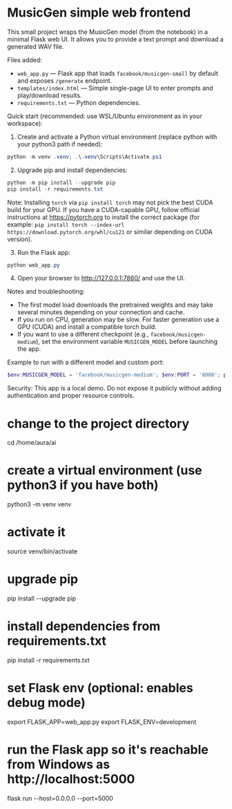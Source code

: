 MusicGen simple web frontend
=================================

This small project wraps the MusicGen model (from the notebook) in a minimal Flask web UI. It allows you to provide a text prompt and download a generated WAV file.

Files added:
- `web_app.py` — Flask app that loads `facebook/musicgen-small` by default and exposes `/generate` endpoint.
- `templates/index.html` — Simple single-page UI to enter prompts and play/download results.
- `requirements.txt` — Python dependencies.

Quick start (recommended: use WSL/Ubuntu environment as in your workspace):

1) Create and activate a Python virtual environment (replace python with your python3 path if needed):

```powershell
python -m venv .venv; .\.venv\Scripts\Activate.ps1
```

2) Upgrade pip and install dependencies:

```powershell
python -m pip install --upgrade pip
pip install -r requirements.txt
```

Note: Installing `torch` via `pip install torch` may not pick the best CUDA build for your GPU. If you have a CUDA-capable GPU, follow official instructions at https://pytorch.org to install the correct package (for example: `pip install torch --index-url https://download.pytorch.org/whl/cu121` or similar depending on CUDA version).

3) Run the Flask app:

```powershell
python web_app.py
```

4) Open your browser to http://127.0.0.1:7860/ and use the UI.

Notes and troubleshooting:
- The first model load downloads the pretrained weights and may take several minutes depending on your connection and cache.
- If you run on CPU, generation may be slow. For faster generation use a GPU (CUDA) and install a compatible torch build.
- If you want to use a different checkpoint (e.g., `facebook/musicgen-medium`), set the environment variable `MUSICGEN_MODEL` before launching the app.

Example to run with a different model and custom port:

```powershell
$env:MUSICGEN_MODEL = 'facebook/musicgen-medium'; $env:PORT = '8000'; python web_app.py
```

Security: This app is a local demo. Do not expose it publicly without adding authentication and proper resource controls.

# change to the project directory
cd /home/aura/ai

# create a virtual environment (use python3 if you have both)
python3 -m venv venv

# activate it
source venv/bin/activate

# upgrade pip
pip install --upgrade pip

# install dependencies from requirements.txt
pip install -r requirements.txt

# set Flask env (optional: enables debug mode)
export FLASK_APP=web_app.py
export FLASK_ENV=development

# run the Flask app so it's reachable from Windows as http://localhost:5000
flask run --host=0.0.0.0 --port=5000
